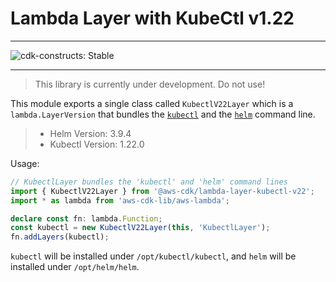 # Lambda Layer with KubeCtl v1.22
<!--BEGIN STABILITY BANNER-->

---

![cdk-constructs: Stable](https://img.shields.io/badge/cdk--constructs-stable-success.svg?style=for-the-badge)

---

> This library is currently under development. Do not use!

<!--END STABILITY BANNER-->

This module exports a single class called `KubectlV22Layer` which is a `lambda.LayerVersion` that
bundles the [`kubectl`](https://kubernetes.io/docs/reference/kubectl/kubectl/) and the
[`helm`](https://helm.sh/) command line.

> - Helm Version: 3.9.4
> - Kubectl Version: 1.22.0
> 

Usage:

```ts
// KubectlLayer bundles the 'kubectl' and 'helm' command lines
import { KubectlV22Layer } from '@aws-cdk/lambda-layer-kubectl-v22';
import * as lambda from 'aws-cdk-lib/aws-lambda';

declare const fn: lambda.Function;
const kubectl = new KubectlV22Layer(this, 'KubectlLayer');
fn.addLayers(kubectl);
```

`kubectl` will be installed under `/opt/kubectl/kubectl`, and `helm` will be installed under `/opt/helm/helm`.
